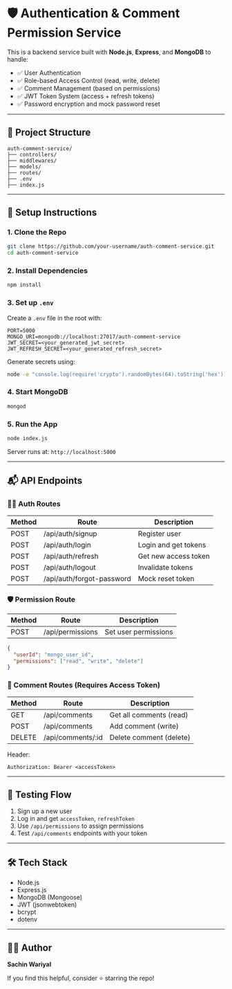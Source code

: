 # 🛡️ Authentication & Comment Permission Service

This is a backend service built with **Node.js**, **Express**, and **MongoDB** to handle:

- ✅ User Authentication
- ✅ Role-based Access Control (read, write, delete)
- ✅ Comment Management (based on permissions)
- ✅ JWT Token System (access + refresh tokens)
- ✅ Password encryption and mock password reset

---

## 📁 Project Structure

```
auth-comment-service/
├── controllers/
├── middlewares/
├── models/
├── routes/
├── .env
├── index.js
```

---

## 🚀 Setup Instructions

### 1. Clone the Repo
```bash
git clone https://github.com/your-username/auth-comment-service.git
cd auth-comment-service
```

### 2. Install Dependencies
```bash
npm install
```

### 3. Set up `.env`
Create a `.env` file in the root with:

```env
PORT=5000
MONGO_URI=mongodb://localhost:27017/auth-comment-service
JWT_SECRET=<your_generated_jwt_secret>
JWT_REFRESH_SECRET=<your_generated_refresh_secret>
```

Generate secrets using:
```bash
node -e "console.log(require('crypto').randomBytes(64).toString('hex'))"
```

### 4. Start MongoDB
```bash
mongod
```

### 5. Run the App
```bash
node index.js
```

Server runs at: `http://localhost:5000`

---

## 📬 API Endpoints

### 🧑‍💻 Auth Routes

| Method | Route                     | Description           |
|--------|--------------------------|-----------------------|
| POST   | /api/auth/signup         | Register user         |
| POST   | /api/auth/login          | Login and get tokens  |
| POST   | /api/auth/refresh        | Get new access token  |
| POST   | /api/auth/logout         | Invalidate tokens     |
| POST   | /api/auth/forgot-password| Mock reset token      |

### 🛡️ Permission Route

| Method | Route             | Description          |
|--------|------------------|----------------------|
| POST   | /api/permissions | Set user permissions |

```json
{
  "userId": "mongo_user_id",
  "permissions": ["read", "write", "delete"]
}
```

### 💬 Comment Routes (Requires Access Token)

| Method | Route              | Description              |
|--------|-------------------|--------------------------|
| GET    | /api/comments      | Get all comments (read)  |
| POST   | /api/comments      | Add comment (write)      |
| DELETE | /api/comments/:id  | Delete comment (delete)  |

Header:
```
Authorization: Bearer <accessToken>
```

---

## 🧪 Testing Flow

1. Sign up a new user
2. Log in and get `accessToken`, `refreshToken`
3. Use `/api/permissions` to assign permissions
4. Test `/api/comments` endpoints with your token

---

## 🛠 Tech Stack

- Node.js
- Express.js
- MongoDB (Mongoose)
- JWT (jsonwebtoken)
- bcrypt
- dotenv

---

## 👨‍💻 Author

**Sachin Wariyal**

If you find this helpful, consider ⭐ starring the repo!
